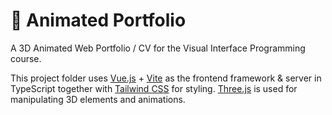 # 💼 Animated Portfolio

A 3D Animated Web Portfolio / CV for the Visual Interface Programming course.

This project folder uses [Vue.js](https://vuejs.org/) + [Vite](https://vitejs.dev/) as the frontend framework & server in TypeScript together with [Tailwind CSS](https://tailwindcss.com/) for styling. [Three.js](https://threejs.org/) is used for manipulating 3D elements and animations.
